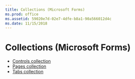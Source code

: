 ```yaml
---
title: Collections (Microsoft Forms)
ms.prod: office
ms.assetid: 59020e7d-02e7-4dfe-b8a1-90a566012d4c
ms.date: 11/15/2018
---
```



# Collections (Microsoft Forms)

- [Controls collection](controls-collection-microsoft-forms.md)    
- [Pages collection](pages-collection-microsoft-forms.md)   
- [Tabs collection](tabs-collection-microsoft-forms.md)
    

